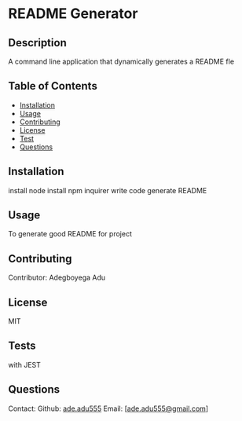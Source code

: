 
# README Generator
## Description
A command line application that dynamically generates a README fle
## Table of Contents
* [Installation](#installation)
* [Usage](#usage)
* [Contributing](#contributing)
* [License](#license)
* [Test](#test)
* [Questions](#questions)
## Installation
install node install npm inquirer write code generate README
## Usage
To generate good README for project
## Contributing
Contributor: Adegboyega Adu
## License
MIT
## Tests
with JEST
## Questions
Contact:
Github: [ade.adu555](https://github.com/ade.adu555)
Email: [ade.adu555@gmail.com]
